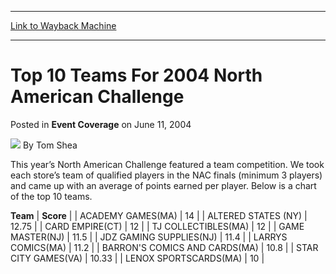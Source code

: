 
---
[Link to Wayback Machine](https://web.archive.org/web/20221005130829/https://magic.wizards.com/en/articles/archive/event-coverage/top-10-teams-2004-north-american-challenge-2004-06-11)

[_metadata_:author]:- "Tom Shea"
[_metadata_:description]:- "This year’s North American Challenge featured a team competition. We took each store’s team of qualified players in the NAC finals (minimum 3 players) and came up with an average of points earned per player. Below is a chart of the top 10 teams. TeamScore ACADEMY GAMES(MA)14 ALTERED STATES (NY)12.75 CARD EMPIRE(CT)12 TJ COLLECTIBLES(MA)12 GAME MASTER(NJ)11.5 JDZ GAMING"
[_metadata_:generator]:- "Drupal 7 (http://drupal.org)"
[_metadata_:node]:- "580886"
[_metadata_:publish_date]:- "2004-06-11"
[_metadata_:source]:- "div-main-content"
[_metadata_:title]:- "Top 10 Teams For 2004 North American Challenge"
[_metadata_:wayback_capture_timestamp]:- "2022-10-05 13:08:29"
[_metadata_:wayback_raw_url]:- "https://web.archive.org/web/20221005130829id_/https://magic.wizards.com/en/articles/archive/event-coverage/top-10-teams-2004-north-american-challenge-2004-06-11"
[_metadata_:wayback_url]:- "https://magic.wizards.com/en/articles/archive/event-coverage/top-10-teams-2004-north-american-challenge-2004-06-11"
---


Top 10 Teams For 2004 North American Challenge
==============================================



 Posted in **Event Coverage**
 on June 11, 2004 






![](https://media.magic.wizards.com/styles/auth_small/public/generic-avatar-150_184.png)
By Tom Shea











This year’s North American Challenge featured a team competition. We took each store’s team of qualified players in the NAC finals (minimum 3 players) and came up with an average of points earned per player. Below is a chart of the top 10 teams. 




 **Team** | **Score** |
| ACADEMY GAMES(MA) | 14 |
| ALTERED STATES (NY) | 12.75 |
| CARD EMPIRE(CT) | 12 |
| TJ COLLECTIBLES(MA) | 12 |
| GAME MASTER(NJ) | 11.5 |
| JDZ GAMING SUPPLIES(NJ) | 11.4 |
| LARRYS COMICS(MA) | 11.2 |
| BARRON'S COMICS AND CARDS(MA) | 10.8 |
| STAR CITY GAMES(VA) | 10.33 |
| LENOX SPORTSCARDS(MA) | 10 |







